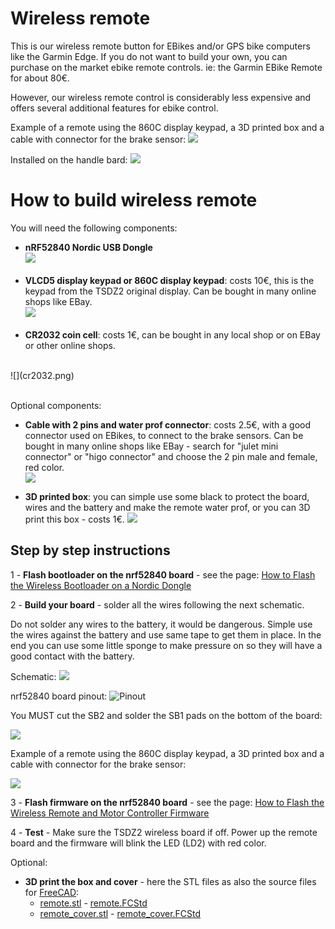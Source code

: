 # Wireless remote

This is our wireless remote button for EBikes and/or GPS bike computers like the Garmin Edge. If you do not want to build your own, you can purchase on the market ebike remote controls. ie: the Garmin EBike Remote for about 80€.

However, our wireless remote control is considerably less expensive and offers several additional features for ebike control.

Example of a remote using the 860C display keypad, a 3D printed box and a cable with connector for the brake sensor: 
![](wireless_remote_2.jpg)

Installed on the handle bard:
![](wireless_remote_1.jpg)

# How to build wireless remote

You will need the following components:
* **nRF52840 Nordic USB Dongle**<br>
![](../NRF52840.png)<br><br>
* **VLCD5 display keypad or 860C display keypad**: costs 10€, this is the keypad from the TSDZ2 original display. Can be bought in many online shops like EBay.<br>
![](VLCD5_keypad.png)<br><br>
* **CR2032 coin cell**: costs 1€, can be bought in any local shop or on EBay or other online shops.
<br>
![](cr2032.png)<br><br>

Optional components:
* **Cable with 2 pins and water prof connector**: costs 2.5€, with a good connector used on EBikes, to connect to the brake sensors. Can be bought in many online shops like EBay - search for "julet mini connector" or "higo connector" and choose the 2 pin male and female, red color.<br>
![](cable_julet.png)

* **3D printed box**: you can simple use some black to protect the board, wires and the battery and make the remote water prof, or you can 3D print this box - costs 1€.
![](remote_3d.png)

## Step by step instructions

1 - **Flash bootloader on the nrf52840 board** - see the page: [How to Flash the Wireless Bootloader on a Nordic Dongle](../getting_started.md)

2 - **Build your board** - solder all the wires following the next schematic.

Do not solder any wires to the battery, it would be dangerous. Simple use the wires against the battery and use same tape to get them in place. In the end you can use some little sponge to make pressure on so they will have a good contact with the battery.

Schematic:
[![](ebike_remote_wireless-schematic.png)](ebike_remote_wireless-schematic.png)

nrf52840 board pinout:
![Pinout](../nordic_pinout.png)

You MUST cut the SB2 and solder the SB1 pads on the bottom of the board:

![](../external_power.png)


Example of a remote using the 860C display keypad, a 3D printed box and a cable with connector for the brake sensor: 

![](wireless_remote_0.jpg)

3 - **Flash firmware on the nrf52840 board** - see the page: [How to Flash the Wireless Remote and Motor Controller Firmware](../firmware.md)

4 - **Test** - Make sure the TSDZ2 wireless board if off. Power up the remote board and the firmware will blink the LED (LD2) with red color.

Optional:

* **3D print the box and cover** - here the STL files as also the source files for [FreeCAD](https://www.freecadweb.org/):
  * [remote.stl](remote.stl) - [remote.FCStd](remote.FCStd)
  * [remote_cover.stl](remote_cover.stl) - [remote_cover.FCStd](remote_cover.FCStd)
